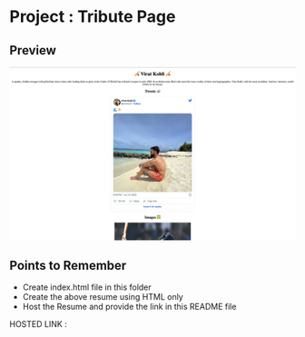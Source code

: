 
# Project : Tribute Page
## Preview
![image](./Images/Screenshot%202022-09-17%20at%2012.32.10%20PM.png)

## Points to Remember
- Create index.html file in this folder
- Create the above resume using HTML only
- Host the Resume and provide the link in this README file

HOSTED LINK :  
